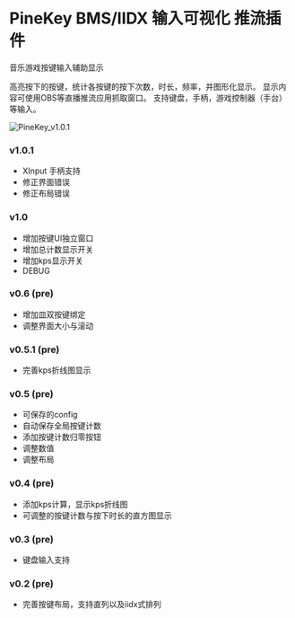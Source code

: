 # PineKey BMS/IIDX 输入可视化 推流插件

音乐游戏按键输入辅助显示

高亮按下的按键，统计各按键的按下次数，时长，频率，并图形化显示。
显示内容可使用OBS等直播推流应用抓取窗口。
支持键盘，手柄，游戏控制器（手台）等输入。

![PineKey_v1.0.1](https://github.com/cstrikest/PineKey/blob/main/PineKey_v1.0.1.jpg?raw=true)
### v1.0.1

- XInput 手柄支持
- 修正界面错误
- 修正布局错误

### v1.0

- 增加按键UI独立窗口
- 增加总计数显示开关
- 增加kps显示开关
- DEBUG
  
### v0.6 (pre)

- 增加皿双按键绑定
- 调整界面大小与滚动

### v0.5.1 (pre)

- 完善kps折线图显示

### v0.5 (pre)

- 可保存的config
- 自动保存全局按键计数
- 添加按键计数归零按钮
- 调整数值
- 调整布局

### v0.4 (pre)

- 添加kps计算，显示kps折线图
- 可调整的按键计数与按下时长的直方图显示

### v0.3 (pre)

- 键盘输入支持

### v0.2 (pre)

- 完善按键布局，支持直列以及iidx式排列